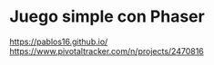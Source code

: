 # Juego simple con Phaser

https://pablos16.github.io/
https://www.pivotaltracker.com/n/projects/2470816
